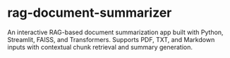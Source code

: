 # rag-document-summarizer
An interactive RAG-based document summarization app built with Python, Streamlit, FAISS, and Transformers. Supports PDF, TXT, and Markdown inputs with contextual chunk retrieval and summary generation.
